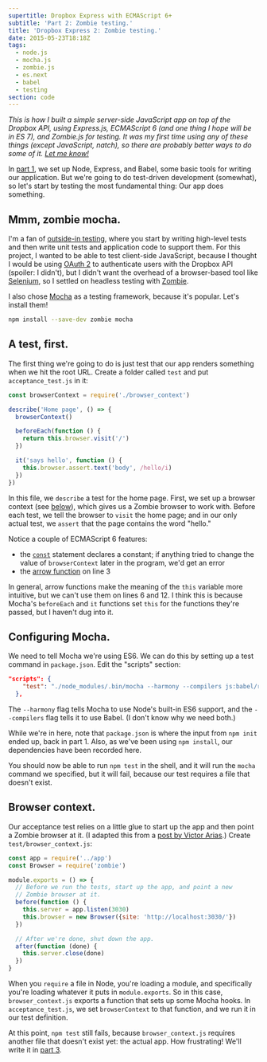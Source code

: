 ```yaml
---
supertitle: Dropbox Express with ECMAScript 6+
subtitle: 'Part 2: Zombie testing.'
title: 'Dropbox Express 2: Zombie testing.'
date: 2015-05-23T18:18Z
tags:
  - node.js
  - mocha.js
  - zombie.js
  - es.next
  - babel
  - testing
section: code
---
```


_This is how I built a simple server-side JavaScript app on top of the
Dropbox API, using Express.js, ECMAScript 6 (and one thing I hope will
be in ES 7), and Zombie.js for testing. It was my first time using any
of these things (except JavaScript, natch), so there are probably
better ways to do some of it. [Let me know!][contact]_

In [part 1], we set up Node, Express, and Babel, some basic tools for
writing our application. But we're going to do test-driven development
(somewhat), so let's start by testing the most fundamental thing: Our
app does something. <!-- READMORE -->

## Mmm, zombie mocha.

I'm a fan of [outside-in testing], where you start by writing high-level
tests and then write unit tests and application code to support them.
For this project, I wanted to be able to test client-side JavaScript,
because I thought I would be using [OAuth 2][dropbox-oauth] to
authenticate users with the Dropbox API (spoiler: I didn't), but I
didn't want the overhead of a browser-based tool like [Selenium], so I
settled on headless testing with [Zombie].

I also chose [Mocha] as a testing framework, because it's popular. Let's
install them!

```bash
npm install --save-dev zombie mocha
```

## A test, first.

The first thing we're going to do is just test that our app renders
something when we hit the root URL. Create a folder called `test`
and put `acceptance_test.js` in it:

```javascript
const browserContext = require('./browser_context')

describe('Home page', () => {
  browserContext()

  beforeEach(function () {
    return this.browser.visit('/')
  })

  it('says hello', function () {
    this.browser.assert.text('body', /hello/i)
  })
})
```

In this file, we `describe` a test for the home page. First, we set up a
browser context (see [below](#browser-context)), which gives us a Zombie
browser to work with. Before each test, we tell the browser to `visit`
the home page; and in our only actual test, we `assert` that the page
contains the word "hello."

Notice a couple of ECMAScript 6 features:

- the [`const`][const] statement declares a constant; if anything
  tried to change the value of `browserContext` later in the program,
  we'd get an error
- the [arrow function][fat-arrow] on line 3

In general, arrow functions make the meaning of the `this` variable
more intuitive, but we can't use them on lines 6 and 12. I think this
is because Mocha's `beforeEach` and `it` functions set `this` for the
functions they're passed, but I haven't dug into it.

## Configuring Mocha.

We need to tell Mocha we're using ES6. We can do this by setting up
a test command in `package.json`. Edit the "scripts" section:

```json
"scripts": {
    "test": "./node_modules/.bin/mocha --harmony --compilers js:babel/register"
  },
```

The `--harmony` flag tells Mocha to use Node's built-in ES6 support, and
the `--compilers` flag tells it to use Babel. (I don't know why we need
both.)

While we're in here, note that `package.json` is where the input from
`npm init` ended up, back in part 1. Also, as we've been using `npm
install`, our dependencies have been recorded here.

You should now be able to run `npm test` in the shell, and it will
run the `mocha` command we specified, but it will fail, because our
test requires a file that doesn't exist.

## Browser context.

Our acceptance test relies on a little glue to start up the app and
then point a Zombie browser at it. (I adapted this from a [post by
Victor Arias][browsercontext].) Create `test/browser_context.js`:

```javascript
const app = require('../app')
const Browser = require('zombie')

module.exports = () => {
  // Before we run the tests, start up the app, and point a new
  // Zombie browser at it.
  before(function () {
    this.server = app.listen(3030)
    this.browser = new Browser({site: 'http://localhost:3030/'})
  })

  // After we're done, shut down the app.
  after(function (done) {
    this.server.close(done)
  })
}
```

When you `require` a file in Node, you're loading a module, and
specifically you're loading whatever it puts in `module.exports`. So
in this case, `browser_context.js` exports a function that sets up
some Mocha hooks. In `acceptance_test.js`, we set `browserContext` to
that function, and we run it in our test definition.

At this point, `npm test` still fails, because `browser_context.js`
requires another file that doesn't exist yet: the actual app. How
frustrating! We'll write it in [part 3].

[contact]: mailto:code@erikostrom.com
[part 1]: /code/words/dropbox-express-express-babel
[outside-in testing]: https://robots.thoughtbot.com/testing-from-the-outsidein
[zombie]: http://zombie.js.org/
[dropbox-oauth]: https://www.dropbox.com/developers/reference/oauthguide
[selenium]: http://www.seleniumhq.org/
[mocha]: http://mochajs.org/
[const]: http://es6-features.org/#Constants
[fat-arrow]: http://es6-features.org/#StatementBodies
[browsercontext]: http://victorarias.com.br/2014/08/24/end-to-end-testing-with-node-js.html
[part 3]: /code/words/dropbox-express-3-an-app
